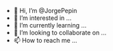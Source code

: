- 👋 Hi, I’m @JorgePepin
- 👀 I’m interested in ...
- 🌱 I’m currently learning ...
- 💞️ I’m looking to collaborate on ...
- 📫 How to reach me ...

<!---
JorgePepin/JorgePepin is a ✨ special ✨ repository because its `README.md` (this file) appears on your GitHub profile.
You can click the Preview link to take a look at your changes.
--->

